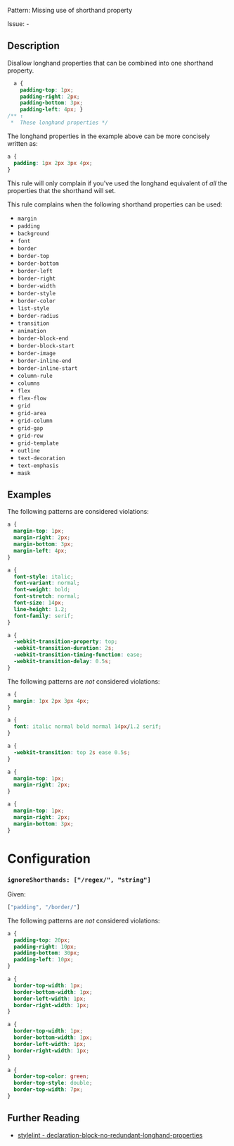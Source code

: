 Pattern: Missing use of shorthand property

Issue: -

## Description

Disallow longhand properties that can be combined into one shorthand property. 

```css
  a {
    padding-top: 1px;
    padding-right: 2px;
    padding-bottom: 3px;
    padding-left: 4px; }
/** ↑
 *  These longhand properties */
```

The longhand properties in the example above can be more concisely written as:

```css
a {
  padding: 1px 2px 3px 4px;
}
```

This rule will only complain if you've used the longhand equivalent of *all* the properties that the shorthand will set.

This rule complains when the following shorthand properties can be used:

-   `margin`
-   `padding`
-   `background`
-   `font`
-   `border`
-   `border-top`
-   `border-bottom`
-   `border-left`
-   `border-right`
-   `border-width`
-   `border-style`
-   `border-color`
-   `list-style`
-   `border-radius`
-   `transition`
-   `animation`
-   `border-block-end`
-   `border-block-start`
-   `border-image`
-   `border-inline-end`
-   `border-inline-start`
-   `column-rule`
-   `columns`
-   `flex`
-   `flex-flow`
-   `grid`
-   `grid-area`
-   `grid-column`
-   `grid-gap`
-   `grid-row`
-   `grid-template`
-   `outline`
-   `text-decoration`
-   `text-emphasis`
-   `mask`

## Examples

The following patterns are considered violations:

```css
a {
  margin-top: 1px;
  margin-right: 2px;
  margin-bottom: 3px;
  margin-left: 4px;
}
```

```css
a {
  font-style: italic;
  font-variant: normal;
  font-weight: bold;
  font-stretch: normal;
  font-size: 14px;
  line-height: 1.2;
  font-family: serif;
}
```

```css
a {
  -webkit-transition-property: top;
  -webkit-transition-duration: 2s;
  -webkit-transition-timing-function: ease;
  -webkit-transition-delay: 0.5s;
}
```

The following patterns are *not* considered violations:

```css
a {
  margin: 1px 2px 3px 4px;
}
```

```css
a {
  font: italic normal bold normal 14px/1.2 serif;
}
```

```css
a {
  -webkit-transition: top 2s ease 0.5s;
}
```

```css
a {
  margin-top: 1px;
  margin-right: 2px;
}
```

```css
a {
  margin-top: 1px;
  margin-right: 2px;
  margin-bottom: 3px;
}
```

# Configuration

### `ignoreShorthands: ["/regex/", "string"]`

Given:

```js
["padding", "/border/"]
```

The following patterns are *not* considered violations:

```css
a {
  padding-top: 20px;
  padding-right: 10px;
  padding-bottom: 30px;
  padding-left: 10px;
}
```

```css
a {
  border-top-width: 1px;
  border-bottom-width: 1px;
  border-left-width: 1px;
  border-right-width: 1px;
}
```

```css
a {
  border-top-width: 1px;
  border-bottom-width: 1px;
  border-left-width: 1px;
  border-right-width: 1px;
}
```

```css
a {
  border-top-color: green;
  border-top-style: double;
  border-top-width: 7px;
}
```

## Further Reading

* [stylelint - declaration-block-no-redundant-longhand-properties](https://stylelint.io/user-guide/rules/declaration-block-no-redundant-longhand-properties)